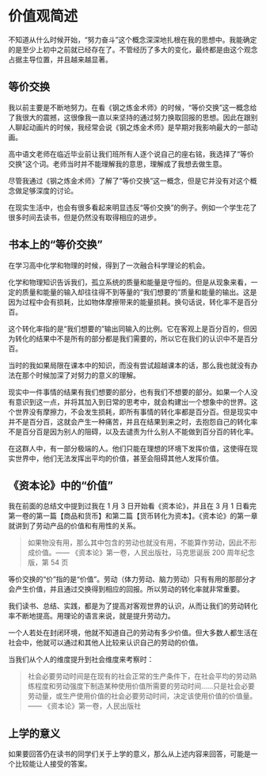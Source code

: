 # 价值观简述


不知道从什么时候开始，“努力奋斗”这个概念深深地扎根在我的思想中。我能确定的是至少上初中之前就已经存在了。不管经历了多大的变化，最终都是由这个观念占据主导位置，并且越来越显著。

## 等价交换

我以前主要是不断地努力。在看《钢之炼金术师》的时候，“等价交换”这一概念给了我很大的震撼，这很像我一直以来坚持的通过努力换取回报的思想。因此在跟别人聊起动画片的时候，我经常会说《钢之炼金术师》是早期对我影响最大的一部动画。

<!-- more -->

高中语文老师在临近毕业前让我们班所有人逐个说自己的座右铭，我选择了“等价交换”这个词。老师当时并不能理解我的意思，理解成了我想去做生意。

尽管我通过《钢之炼金术师》了解了“等价交换”这一概念，但是它并没有对这个概念做足够深度的讨论。

在现实生活中，也会有很多看起来明显违反“等价交换”的例子。例如一个学生花了很多时间去读书，但是仍然没有取得相应的进步。

## 书本上的“等价交换”

在学习高中化学和物理的时候，得到了一次融合科学理论的机会。

化学和物理知识告诉我们，孤立系统的质量和能量是守恒的。但是从现象来看，一定的质量和能量的输入却往往得不到等量的“我们想要的”质量和能量的输出。这是因为过程中会有损耗，比如物体摩擦带来的能量损耗。换句话说，转化率不是百分百。

这个转化率指的是“我们想要的”输出同输入的比例。它在客观上是百分百的，但因为转化的结果中不是所有的部分都是我们需要的，所以它在我们的认识中不是百分百。

当时的我如果局限在课本中的知识，而没有尝试超越课本的话，那么我也就没有办法在那个时候加深了对努力的意义的理解。

现实中一件事情的结果有我们想要的部分，也有我们不想要的部分。如果一个人没有意识到这一点，并将其加入到日常的思考中，就会构建出一个想象中的世界。这个世界没有摩擦力，不会发生损耗，即所有事情的转化率都是百分百。但是现实中并不是百分百，这就会产生一种痛苦，并且在结果到来之时，去抱怨自己的转化率不是百分百是因为别人的阻碍，以及去谴责为什么别人不能做到百分百的转化率。

在这群人中，有一部分极端的人。他们只能在理想的环境下发挥价值，这使得在现实世界中，他们无法发挥出平均的价值，甚至会阻碍其他人发挥价值。

## 《资本论》中的“价值”

我在前面的总结文中提到过我在 1 月 3 日开始看《资本论》，并且在 3 月 1 日看完第一卷的第一篇【商品和货币】和第二篇【货币转化为资本】。《资本论》的第一章就讲到了劳动产品的价值和有用性的关系。

> 如果物没有用，那么其中包含的劳动也就没有用，不能算作劳动，因此不形成价值。—— 《资本论》第一卷，人民出版社，马克思诞辰 200 周年纪念版，第 54 页

等价交换的“价”指的是“价值”。劳动（体力劳动、脑力劳动）只有有用的那部分才会产生价值，并且通过交换得到相应的回报。所以劳动的转化率就非常重要。

我们读书、总结、实践，都是为了提高对客观世界的认识，从而让我们的劳动转化率不断地提高。用理论的语言来说，就是提升劳动力。

一个人若处在封闭环境，他就不知道自己的劳动有多少价值。但大多数人都生活在社会中，他就可以通过和其他人比较来认识自己的劳动的价值。

当我们从个人的维度提升到社会维度来考察时：

> 社会必要劳动时间是在现有的社会正常的生产条件下，在社会平均的劳动熟练程度和劳动强度下制造某种使用价值所需要的劳动时间......只是社会必要劳动量，或生产使用价值的社会必要劳动时间，决定该使用价值的价值量。 —— 《资本论》第一卷，人民出版社

## 上学的意义

如果要回答仍在读书的同学们关于上学的意义，那么从上述内容来回答，可能是一个比较能让人接受的答案。
